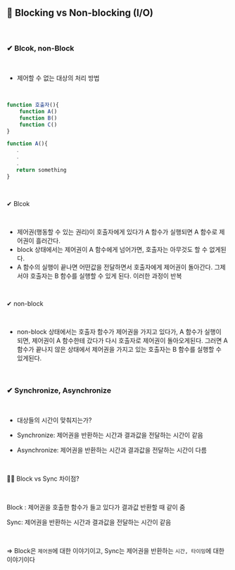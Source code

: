 ## 📌 Blocking vs Non-blocking (I/O)

<br>

### ✔ Blcok, non-Block

<br>

- 제어할 수 없는 대상의 처리 방법

<br>

```js
function 호출자(){
    function A()
    function B()
    function C()
}

```

```js
function A(){
   .
   .
   .
   return something
}

```

<br>

✔ Blcok

<br>

- 제어권(행동할 수 있는 권리)이 호출자에게 있다가 A 함수가 실행되면 A 함수로 제어권이 흘러간다.
- block 상태에서는 제어권이 A 함수에게 넘어가면, 호출자는 아무것도 할 수 없게된다.
- A 함수의 실행이 끝나면 어떤값을 전달하면서 호출자에게 제어권이 돌아간다. 그제서야 호출자는 B 함수를 실행할 수 있게 된다. 이러한 과정이 반복

<br>

✔ non-block

<br>

- non-block 상태에서는 호출자 함수가 제어권을 가지고 있다가, A 함수가 실행이 되면, 제어권이 A 함수한테 갔다가 다시 호출자로 제어권이 돌아오게된다. 그러면 A 함수가 끝나지 않은 상태에서 제어권을 가지고 있는 호출자는 B 함수를 실행할 수 있게된다.

<br>

### ✔ Synchronize, Asynchronize

<br>

- 대상들의 시간이 맞춰지는가?

- Synchronize: 제어권을 반환하는 시간과 결과값을 전달하는 시간이 같음

- Asynchronize: 제어권을 반환하는 시간과 결과값을 전달하는 시간이 다름

<br>

🤷‍♀️ Block vs Sync 차이점?

<br>

Block : 제어권을 호출한 함수가 들고 있다가 결과값 반환할 때 같이 줌

Sync: 제어권을 반환하는 시간과 결과값을 전달하는 시간이 같음

<br>

=> Block은 `제어권`에 대한 이야기이고, Sync는 제어권을 반환하는 `시간, 타이밍`에 대한 이야기이다
